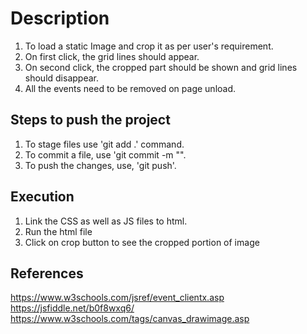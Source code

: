 # Description
1. To load a static Image and crop it as per user's requirement.
2. On first click, the grid lines  should appear.
3. On second click, the cropped part should be shown and grid lines should disappear.
4. All the events need to be removed on page unload.

## Steps to push the project
1. To stage files use 'git add .' command.
2. To commit a file, use 'git commit -m "<Add relevant comment>".
3. To push the changes, use, 'git push'.

## Execution
1. Link the CSS as well as JS files to html.
2. Run the html file
3. Click on crop button to see the cropped portion of image

## References
https://www.w3schools.com/jsref/event_clientx.asp
https://jsfiddle.net/b0f8wxq6/
https://www.w3schools.com/tags/canvas_drawimage.asp




